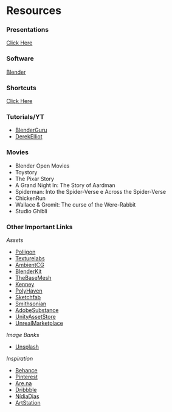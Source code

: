 # Resources

### Presentations
[Click Here](https://github.com/lehugosan/LIM/tree/main/Presentations)

### Software
[Blender](https://www.blender.org/)

### Shortcuts
[Click Here](https://github.com/lehugosan/COMM/tree/main/Shortcuts)

### Tutorials/YT
- [BlenderGuru](https://www.youtube.com/@blenderguru)
- [DerekElliot](https://www.youtube.com/@DerekElliott)

### Movies
- Blender Open Movies
- Toystory
- The Pixar Story
- A Grand Night In: The Story of Aardman
- Spiderman: Into the Spider-Verse e Across the Spider-Verse
- ChickenRun
- Wallace & Gromit: The curse of the Were-Rabbit
- Studio Ghibli

### Other Important Links
*Assets*
- [Poliigon](https://www.poliigon.com/)
- [Texturelabs](https://texturelabs.org/)
- [AmbientCG](https://ambientcg.com/)
- [BlenderKit](https://www.blenderkit.com/)
- [TheBaseMesh](https://www.thebasemesh.com/)
- [Kenney](https://kenney.nl/)
- [PolyHaven](https://polyhaven.com/)
- [Sketchfab](https://sketchfab.com/)
- [Smithsonian](https://www.si.edu/openaccess)
- [AdobeSubstance](https://substance3d.adobe.com/community-assets/)
- [UnityAssetStore](https://assetstore.unity.com/)
- [UnrealMarketplace](https://www.unrealengine.com/marketplace/en-US/store)

*Image Banks*
- [Unsplash](https://unsplash.com/)

*Inspiration*
- [Behance](https://www.behance.net/)
- [Pinterest](https://pt.pinterest.com/)
- [Are.na](https://www.are.na/)
- [Dribbble](https://dribbble.com/)
- [NídiaDias](https://nidiadias.com/)
- [ArtStation](https://www.artstation.com/?sort_by=community&dimension=all)
